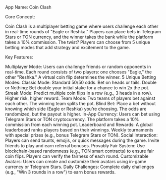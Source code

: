 App Name: Coin Clash

Core Concept:

Coin Clash is a multiplayer betting game where users challenge each other in real-time rounds of "Eagle or Reshka." Players can place bets in Telegram Stars or TON currency, and the winner takes the bank while the platform takes a 10% commission. The twist? Players can choose from 5 unique betting modes that add strategy and excitement to the game.

Key Features:

Multiplayer Mode:
Users can challenge friends or random opponents in real-time.
Each round consists of two players: one chooses "Eagle," the other "Reshka."
A virtual coin flip determines the winner.
5 Unique Betting Modes:
Classic Mode: Standard 50/50 odds. Bet on heads or tails.
Double or Nothing: Bet double your initial stake for a chance to win 2x the pot.
Streak Mode: Predict multiple coin flips in a row (e.g., 3 heads in a row). Higher risk, higher reward.
Team Mode: Two teams of players bet against each other. The winning team splits the pot.
Blind Bet: Place a bet without knowing which side (Eagle or Reshka) you’re choosing. The odds are randomized, but the payout is higher.
In-App Currency:
Users can bet using Telegram Stars or TON cryptocurrency.
The platform takes a 10% commission from each winning pot.
Leaderboard and Rewards:
A global leaderboard ranks players based on their winnings.
Weekly tournaments with special prizes (e.g., bonus Telegram Stars or TON).
Social Interaction:
Players can send taunts, emojis, or quick messages during the game.
Invite friends to play and earn referral bonuses.
Provably Fair System:
Use blockchain-based randomness (e.g., TON smart contracts) to ensure fair coin flips.
Players can verify the fairness of each round.
Customizable Avatars:
Users can create and customize their avatars using in-game currency or Telegram Stars.
Daily Challenges:
Complete daily challenges (e.g., "Win 3 rounds in a row") to earn bonus rewards.
